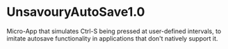 # UnsavouryAutoSave1.0
Micro-App that simulates Ctrl-S being pressed at user-defined intervals, to imitate autosave functionality in applications that don't natively support it.
